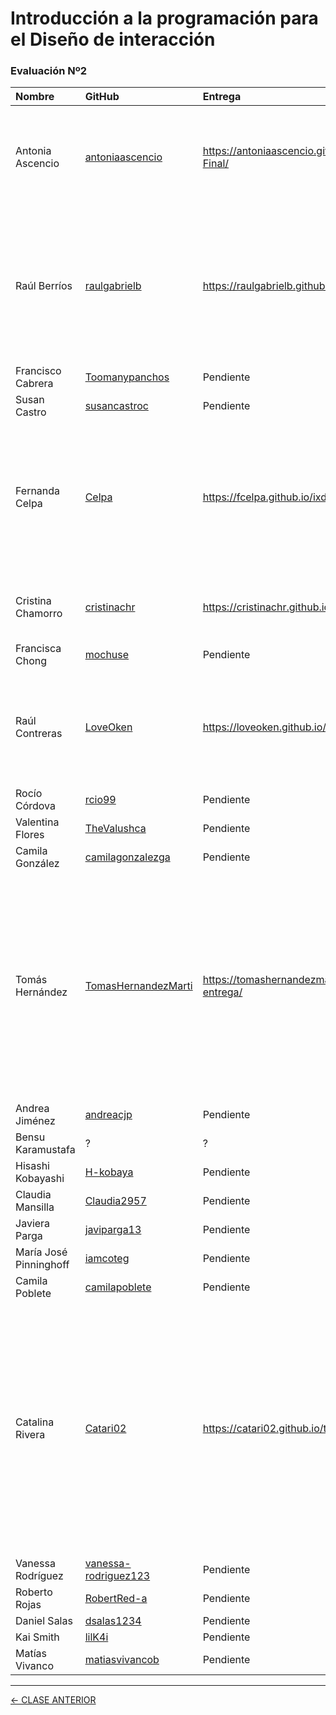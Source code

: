# Introducción a la programación para el Diseño de interacción

### Evaluación Nº2

| Nombre | GitHub | Entrega | Comentario |
|:-------|:-------|:--------|:-----------|
| Antonia Ascencio | [antoniaascencio](https://github.com/antoniaascencio) | https://antoniaascencio.github.io/Evaluacion-Final/ | Recomiendo no dejar artículos con vínculo a este aviso: "Este articulo aún no se encuentra disponible, ¡Espero seas paciente :)!". En web tienes que cumplir con cada clic, el "pronto nuevo contenido" nunca tiene clic. |
| Raúl Berríos | [raulgabrielb](https://github.com/raulgabrielb) | https://raulgabrielb.github.io/TrabajoFinal/ | Podrías ofrecer una selección más amplia de trabajos, donde evites reacciones como "mapuche ya es plural" o "tu helicóptero es un avión de hélice, no es helicóptero"; es importante revisar varias veces cada descripción de lo que uno ofrece al presentar su trabajo; esa presentación es la primera impresión que se debe cuidar. |
| Francisco Cabrera | [Toomanypanchos](https://github.com/Toomanypanchos) | Pendiente | Pendiente |
| Susan Castro | [susancastroc](https://github.com/susancastroc) | Pendiente | Pendiente |
| Fernanda Celpa | [Celpa](https://github.com/FCelpa) | https://fcelpa.github.io/ixd_entrega_final/ | Hay dos "logos", uno en Instagram y otro en Facebook. Pero en ambos se mantienen 3 ideas: Una [handwriting](https://fonts.google.com/?category=Handwriting&preview.text=Bazar%20vintage%20Laurita&preview.text_type=custom), con una "z" muy sans-serif y una L con chasquilla y colita (uso términos tipográficos muy malos, adrede); con esa base, busca una mejor tipografía para el logo en la página web, podría ser una Locorice, Dancing Script, Satisfy, etc. |
| Cristina Chamorro | [cristinachr](https://github.com/cristinachr) | https://cristinachr.github.io/entrega-final/ | En los "Datos curiosos" la página se desarma, revisar cierre de divisiones. Puedes usar https://webformatter.com/html |
| Francisca Chong | [mochuse](https://github.com/mochuse) | Pendiente | Pendiente |
| Raúl Contreras | [LoveOken](https://github.com/LoveOken) | https://loveoken.github.io/pafstore/ | Buscar mayor protagonismo para la indicación: "Envía un mensaje a nuestra página de Instagram para realizar tu pedido. 💖". Podría ser a través de un "sticky", algo que deje tal instrucción y acción siempre cerca de un click con el pulgar en un celular |
| Rocío Córdova | [rcio99](https://github.com/rcio99) | Pendiente | Pendiente |
| Valentina Flores | [TheValushca](https://github.com/TheValushca) | Pendiente | Pendiente |
| Camila González | [camilagonzalezga](https://github.com/camilagonzalezga) | Pendiente | Pendiente |
| Tomás Hernández | [TomasHernandezMarti](https://github.com/TomasHernandezMarti) | https://tomashernandezmarti.github.io/pre-entrega/ | Hay varios "problemas semánticos". Lo pongo como preguntas: (1) Si es entrega final: ¿por qué llamarle pre-entrega? (2) Si lo más importante es conocer para quién va dirigido y cuáles son las necesidades: ¿por qué "fome"? (3) Si queremos mostrar habilidades: ¿para qué saludar desde la dimensión limitada lo tatuador malote, uno que sería incapaz de ofrecer la versatilidad que ofreces en identificadores de marca como los del guatón de la ropa, Everness lofi radio y Gonzalo Martí?  |
| Andrea Jiménez  | [andreacjp](https://github.com/andreacjp) | Pendiente | Pendiente |
| Bensu Karamustafa | ? | ? | ? |
| Hisashi Kobayashi | [H-kobaya](https://github.com/H-kobaya) | Pendiente | Pendiente |
| Claudia Mansilla | [Claudia2957](https://github.com/Claudia2957) | Pendiente | Pendiente |
| Javiera Parga | [javiparga13](https://github.com/javiparga13) | Pendiente | Pendiente |
| María José Pinninghoff | [iamcoteg](https://github.com/iamcoteg) | Pendiente | Pendiente |
| Camila Poblete | [camilapoblete](https://github.com/camilapoblete) | Pendiente | Pendiente |
| Catalina Rivera  | [Catari02](https://github.com/Catari02) | https://catari02.github.io/trabajo-final/ | En la bajada, te recomiendo un texto que diga: "Bucando cómo integrar Ilustración con Diseño editorial / Diseño UI / Branding". Luego, en las habilidades (sacando Áreas de desempeño), la primera sería la Ilustración, luego Diseño editorial, Diseño UI y finalmente Branding. Creo que tu portafolio es mucho más valioso que las habilidades en software (enrocaría sus posiciones). Para cerrar: Recomiendo nunca-jamás presentar lo que te apasiona (ilustración) como algo a lo que dedicas el tiempo libre. Intégralo a tu tiempo productivo. |
| Vanessa Rodríguez | [vanessa-rodriguez123](https://github.com/vanessa-rodriguez123) | Pendiente | Pendiente |
| Roberto Rojas | [RobertRed-a](https://github.com/RobertRed-a) | Pendiente | Pendiente |
| Daniel Salas | [dsalas1234](https://github.com/dsalas1234) | Pendiente | Pendiente |
| Kai Smith | [lilK4i](https://github.com/lilK4i) | Pendiente | Pendiente |
| Matías Vivanco | [matiasvivancob](https://github.com/matiasvivancob) | Pendiente | Pendiente |

- - - - - - - 

[← CLASE ANTERIOR](https://github.com/profesorfaco/interaccion/tree/main/sesion_11)
